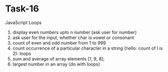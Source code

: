 # Task-16

JavaScript Loops

 1. display even numbers upto n number (ask user for number)
 2. ask user for the input, whether char is vowel or consonant
 3. count of even and odd number from 1 to 999
 4. count occurrence of a particular character in a string (hello: count of l is 2):
 loops
 5. sum and average of array elements [1, 9, 8];
 6. largest number in an array (do with loops)

